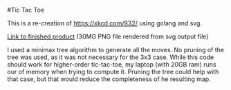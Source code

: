 #Tic Tac Toe

This is a re-creation of https://xkcd.com/832/ using golang and svg.

[Link to finished product](http://i.imgur.com/QY9LEcr.jpg) (30MG PNG file rendered from svg output file)

I used a minimax tree algorithm to generate all the moves. 
No pruning of the tree was used, as it was not necessary for the 3x3 case. 
While this code should work for higher-order tic-tac-toe, my laptop (with 20GB ram) runs our of memory when trying to compute it. 
Pruning the tree could help with that case, but that would reduce the completeness of he resulting map.
